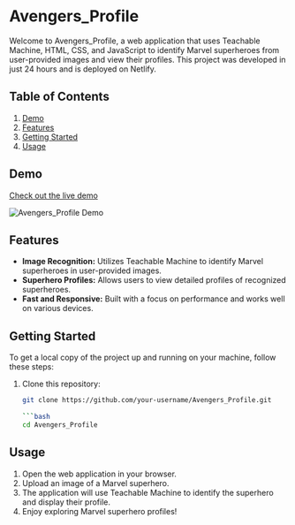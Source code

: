 # Avengers_Profile

Welcome to Avengers_Profile, a web application that uses Teachable Machine, HTML, CSS, and JavaScript to identify Marvel superheroes from user-provided images and view their profiles. This project was developed in just 24 hours and is deployed on Netlify.

## Table of Contents

1. [Demo](#demo)
2. [Features](#features)
3. [Getting Started](#getting-started)
4. [Usage](#usage)

## Demo

[Check out the live demo](https://your-netlify-link.com)

![Avengers_Profile Demo](path_to_demo_screenshot.png)

## Features

- **Image Recognition:** Utilizes Teachable Machine to identify Marvel superheroes in user-provided images.
- **Superhero Profiles:** Allows users to view detailed profiles of recognized superheroes.
- **Fast and Responsive:** Built with a focus on performance and works well on various devices.

## Getting Started

To get a local copy of the project up and running on your machine, follow these steps:

1. Clone this repository:

   ```bash
   git clone https://github.com/your-username/Avengers_Profile.git
  
   ```bash
   cd Avengers_Profile

## Usage

1. Open the web application in your browser.
2. Upload an image of a Marvel superhero.
3. The application will use Teachable Machine to identify the superhero and display their profile.
4. Enjoy exploring Marvel superhero profiles!
